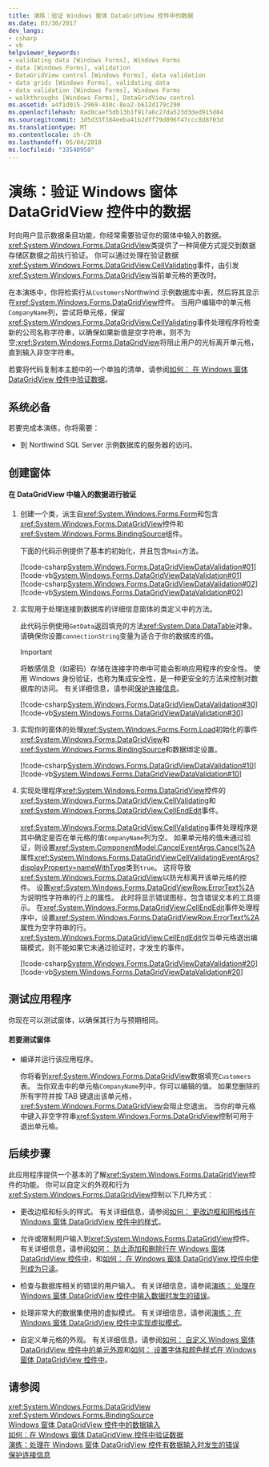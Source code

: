 ```yaml
---
title: 演练：验证 Windows 窗体 DataGridView 控件中的数据
ms.date: 03/30/2017
dev_langs:
- csharp
- vb
helpviewer_keywords:
- validating data [Windows Forms], Windows Forms
- data [Windows Forms], validation
- DataGridView control [Windows Forms], data validation
- data grids [Windows Forms], validating data
- data validation [Windows Forms], Windows Forms
- walkthroughs [Windows Forms], DataGridView control
ms.assetid: a4f1d015-2969-430c-8ea2-b612d179c290
ms.openlocfilehash: 8ad8caef5db13b1f917a6c27da523d3ded915d84
ms.sourcegitcommit: 3d5d33f384eeba41b2dff79d096f47ccc8d8f03d
ms.translationtype: MT
ms.contentlocale: zh-CN
ms.lasthandoff: 05/04/2018
ms.locfileid: "33540958"
---
```

# <a name="walkthrough-validating-data-in-the-windows-forms-datagridview-control"></a>演练：验证 Windows 窗体 DataGridView 控件中的数据
时向用户显示数据条目功能，你经常需要验证你的窗体中输入的数据。 <xref:System.Windows.Forms.DataGridView>类提供了一种简便方式提交到数据存储区数据之前执行验证。 你可以通过处理在验证数据<xref:System.Windows.Forms.DataGridView.CellValidating>事件，由引发<xref:System.Windows.Forms.DataGridView>当前单元格的更改时。  
  
 在本演练中，你将检索行从`Customers`Northwind 示例数据库中表，然后将其显示在<xref:System.Windows.Forms.DataGridView>控件。 当用户编辑中的单元格`CompanyName`列，尝试将单元格，保留<xref:System.Windows.Forms.DataGridView.CellValidating>事件处理程序将检查新的公司名称字符串，以确保如果新值是空字符串，则不为空;<xref:System.Windows.Forms.DataGridView>将阻止用户的光标离开单元格，直到输入非空字符串。  
  
 若要将代码复制本主题中的一个单独的清单，请参阅[如何： 在 Windows 窗体 DataGridView 控件中验证数据](../../../../docs/framework/winforms/controls/how-to-validate-data-in-the-windows-forms-datagridview-control.md)。  
  
## <a name="prerequisites"></a>系统必备  
 若要完成本演练，你将需要：  
  
-   到 Northwind SQL Server 示例数据库的服务器的访问。  
  
## <a name="creating-the-form"></a>创建窗体  
  
#### <a name="to-validate-data-entered-in-a-datagridview"></a>在 DataGridView 中输入的数据进行验证  
  
1.  创建一个类，派生自<xref:System.Windows.Forms.Form>和包含<xref:System.Windows.Forms.DataGridView>控件和<xref:System.Windows.Forms.BindingSource>组件。  
  
     下面的代码示例提供了基本的初始化，并且包含`Main`方法。  
  
     [!code-csharp[System.Windows.Forms.DataGridViewDataValidation#01](../../../../samples/snippets/csharp/VS_Snippets_Winforms/System.Windows.Forms.DataGridViewDataValidation/CS/datavalidation.cs#01)]
     [!code-vb[System.Windows.Forms.DataGridViewDataValidation#01](../../../../samples/snippets/visualbasic/VS_Snippets_Winforms/System.Windows.Forms.DataGridViewDataValidation/VB/datavalidation.vb#01)]  
    [!code-csharp[System.Windows.Forms.DataGridViewDataValidation#02](../../../../samples/snippets/csharp/VS_Snippets_Winforms/System.Windows.Forms.DataGridViewDataValidation/CS/datavalidation.cs#02)]
    [!code-vb[System.Windows.Forms.DataGridViewDataValidation#02](../../../../samples/snippets/visualbasic/VS_Snippets_Winforms/System.Windows.Forms.DataGridViewDataValidation/VB/datavalidation.vb#02)]  
  
2.  实现用于处理连接到数据库的详细信息窗体的类定义中的方法。  
  
     此代码示例使用`GetData`返回填充的方法<xref:System.Data.DataTable>对象。 请确保你设置`connectionString`变量为适合于你的数据库的值。  
  
    > [!IMPORTANT]
    >  将敏感信息（如密码）存储在连接字符串中可能会影响应用程序的安全性。 使用 Windows 身份验证，也称为集成安全性，是一种更安全的方法来控制对数据库的访问。 有关详细信息，请参阅[保护连接信息](../../../../docs/framework/data/adonet/protecting-connection-information.md)。  
  
     [!code-csharp[System.Windows.Forms.DataGridViewDataValidation#30](../../../../samples/snippets/csharp/VS_Snippets_Winforms/System.Windows.Forms.DataGridViewDataValidation/CS/datavalidation.cs#30)]
     [!code-vb[System.Windows.Forms.DataGridViewDataValidation#30](../../../../samples/snippets/visualbasic/VS_Snippets_Winforms/System.Windows.Forms.DataGridViewDataValidation/VB/datavalidation.vb#30)]  
  
3.  实现你的窗体的处理<xref:System.Windows.Forms.Form.Load>初始化的事件<xref:System.Windows.Forms.DataGridView>和<xref:System.Windows.Forms.BindingSource>和数据绑定设置。  
  
     [!code-csharp[System.Windows.Forms.DataGridViewDataValidation#10](../../../../samples/snippets/csharp/VS_Snippets_Winforms/System.Windows.Forms.DataGridViewDataValidation/CS/datavalidation.cs#10)]
     [!code-vb[System.Windows.Forms.DataGridViewDataValidation#10](../../../../samples/snippets/visualbasic/VS_Snippets_Winforms/System.Windows.Forms.DataGridViewDataValidation/VB/datavalidation.vb#10)]  
  
4.  实现处理程序<xref:System.Windows.Forms.DataGridView>控件的<xref:System.Windows.Forms.DataGridView.CellValidating>和<xref:System.Windows.Forms.DataGridView.CellEndEdit>事件。  
  
     <xref:System.Windows.Forms.DataGridView.CellValidating>事件处理程序是其中确定是否在单元格的值`CompanyName`列为空。 如果单元格的值未通过验证，则设置<xref:System.ComponentModel.CancelEventArgs.Cancel%2A>属性<xref:System.Windows.Forms.DataGridViewCellValidatingEventArgs?displayProperty=nameWithType>类到`true`。 这将导致<xref:System.Windows.Forms.DataGridView>以防光标离开该单元格的控件。 设置<xref:System.Windows.Forms.DataGridViewRow.ErrorText%2A>为说明性字符串的行上的属性。 此时将显示错误图标，包含错误文本的工具提示。 在<xref:System.Windows.Forms.DataGridView.CellEndEdit>事件处理程序中，设置<xref:System.Windows.Forms.DataGridViewRow.ErrorText%2A>属性为空字符串的行。 <xref:System.Windows.Forms.DataGridView.CellEndEdit>仅当单元格退出编辑模式，则不能如果它未通过验证时，才发生的事件。  
  
     [!code-csharp[System.Windows.Forms.DataGridViewDataValidation#20](../../../../samples/snippets/csharp/VS_Snippets_Winforms/System.Windows.Forms.DataGridViewDataValidation/CS/datavalidation.cs#20)]
     [!code-vb[System.Windows.Forms.DataGridViewDataValidation#20](../../../../samples/snippets/visualbasic/VS_Snippets_Winforms/System.Windows.Forms.DataGridViewDataValidation/VB/datavalidation.vb#20)]  
  
## <a name="testing-the-application"></a>测试应用程序  
 你现在可以测试窗体，以确保其行为与预期相同。  
  
#### <a name="to-test-the-form"></a>若要测试窗体  
  
-   编译并运行该应用程序。  
  
     你将看到<xref:System.Windows.Forms.DataGridView>数据填充`Customers`表。 当你双击中的单元格`CompanyName`列中，你可以编辑的值。 如果您删除的所有字符并按 TAB 键退出该单元格，<xref:System.Windows.Forms.DataGridView>会阻止您退出。 当你的单元格中键入非空字符串<xref:System.Windows.Forms.DataGridView>控制可用于退出单元格。  
  
## <a name="next-steps"></a>后续步骤  
 此应用程序提供一个基本的了解<xref:System.Windows.Forms.DataGridView>控件的功能。 你可以自定义的外观和行为<xref:System.Windows.Forms.DataGridView>控制以下几种方式：  
  
-   更改边框和标头的样式。 有关详细信息，请参阅[如何： 更改边框和网格线在 Windows 窗体 DataGridView 控件中的样式](../../../../docs/framework/winforms/controls/change-the-border-and-gridline-styles-in-the-datagrid.md)。  
  
-   允许或限制用户输入到<xref:System.Windows.Forms.DataGridView>控件。 有关详细信息，请参阅[如何： 防止添加和删除行在 Windows 窗体 DataGridView 控件中](../../../../docs/framework/winforms/controls/prevent-row-addition-and-deletion-datagridview.md)，和[如何： 在 Windows 窗体 DataGridView 控件中使列成为只读](../../../../docs/framework/winforms/controls/how-to-make-columns-read-only-in-the-windows-forms-datagridview-control.md)。  
  
-   检查与数据库相关的错误的用户输入。 有关详细信息，请参阅[演练： 处理在 Windows 窗体 DataGridView 控件中输入数据时发生的错误](../../../../docs/framework/winforms/controls/handling-errors-that-occur-during-data-entry-in-the-datagrid.md)。  
  
-   处理非常大的数据集使用的虚拟模式。 有关详细信息，请参阅[演练： 在 Windows 窗体 DataGridView 控件中实现虚拟模式](../../../../docs/framework/winforms/controls/implementing-virtual-mode-wf-datagridview-control.md)。  
  
-   自定义单元格的外观。 有关详细信息，请参阅[如何： 自定义 Windows 窗体 DataGridView 控件中的单元外观](../../../../docs/framework/winforms/controls/customize-the-appearance-of-cells-in-the-datagrid.md)和[如何： 设置字体和颜色样式在 Windows 窗体 DataGridView 控件中](../../../../docs/framework/winforms/controls/how-to-set-font-and-color-styles-in-the-windows-forms-datagridview-control.md)。  
  
## <a name="see-also"></a>请参阅  
 <xref:System.Windows.Forms.DataGridView>  
 <xref:System.Windows.Forms.BindingSource>  
 [Windows 窗体 DataGridView 控件中的数据输入](../../../../docs/framework/winforms/controls/data-entry-in-the-windows-forms-datagridview-control.md)  
 [如何：在 Windows 窗体 DataGridView 控件中验证数据](../../../../docs/framework/winforms/controls/how-to-validate-data-in-the-windows-forms-datagridview-control.md)  
 [演练：处理在 Windows 窗体 DataGridView 控件有数据输入时发生的错误](../../../../docs/framework/winforms/controls/handling-errors-that-occur-during-data-entry-in-the-datagrid.md)  
 [保护连接信息](../../../../docs/framework/data/adonet/protecting-connection-information.md)
